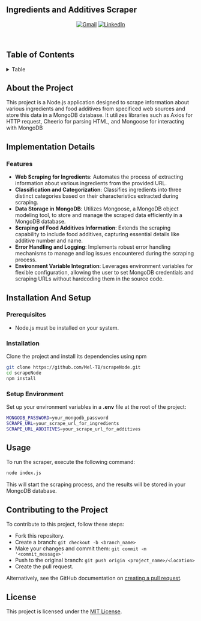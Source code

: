 ## Ingredients and Additives Scraper

<div align='center'>


<a href='mailto:tramimelinda@gmail.com'>![Gmail](https://img.shields.io/badge/Gmail-D14836?style=for-the-badge&logo=gmail&logoColor=white)</a> <a href='https://fr.linkedin.com/in/melindat'>![LinkedIn](https://img.shields.io/badge/linkedin-%230077B5.svg?style=for-the-badge&logo=linkedin&logoColor=white)</a>

</div>

<br/>

## Table of Contents

<details>

<summary>Table</summary>

- [About the Project](#about-the-project)
- [Implementation Details](#implementation-details)
  - [Features](#features)
- [Installation & Setup](#installation-and-setup)
  - [Prerequisites](#prerequisites)
  - [Installation](#installation)
  - [Setup Environment](#setup-environment)
- [Usage](#usage)
- [Contributing to the Project](#contributing-to-the-project)
- [License](#license)
   </details>

## About the Project

This project is a Node.js application designed to scrape information about various ingredients and food additives from specificed web sources and store this data in a MongoDB database. It utilizes libraries such as Axios for HTTP request, Cheerio for parsing HTML, and Mongoose for interacting with MongoDB


## Implementation Details

###  Features

- **Web Scraping for Ingredients**: Automates the process of extracting information about various ingredients from the provided URL.
- **Classification and Categorization**: Classifies ingredients into three distinct categories based on their characteristics extracted during scraping.
- **Data Storage in MongoDB**: Utilizes Mongoose, a MongoDB object modeling tool, to store and manage the scraped data efficiently in a MongoDB database.
- **Scraping of Food Additives Information**: Extends the scraping capability to include food additives, capturing essential details like additive number and name.
- **Error Handling and Logging**:  Implements robust error handling mechanisms to manage and log issues encountered during the scraping process.
- **Environment Variable Integration**:  Leverages environment variables for flexible configuration, allowing the user to set MongoDB credentials and scraping URLs without hardcoding them in the source code.

## Installation And Setup

### Prerequisites

- Node.js must be installed on your system.

### Installation

Clone the project and install its dependencies using npm

```sh
git clone https://github.com/Mel-TB/scrapeNode.git
cd scrapeNode
npm install
```

### Setup Environment 

Set up your environment variables in a **.env** file at the root of the project:

```sh
MONGODB_PASSWORD=your_mongodb_password
SCRAPE_URL=your_scrape_url_for_ingredients
SCRAPE_URL_ADDITIVES=your_scrape_url_for_additives
```

## Usage
To run the scraper, execute the following command:

```sh
node index.js
```
This will start the scraping process, and the results will be stored in your MongoDB database. 

## Contributing to the Project
To contribute to this project, follow these steps:

- Fork this repository.
- Create a branch: ```git checkout -b <branch_name>```
- Make your changes and commit them: ``` git commit -m '<commit_message>' ```
- Push to the original branch: ``` git push origin <project_name>/<location> ```
- Create the pull request.
  
Alternatively, see the GitHub documentation on [creating a pull request](https://docs.github.com/en/pull-requests/collaborating-with-pull-requests/proposing-changes-to-your-work-with-pull-requests/about-pull-requests).

## License
This project is licensed under the [MIT License](https://en.wikipedia.org/wiki/MIT_License).
